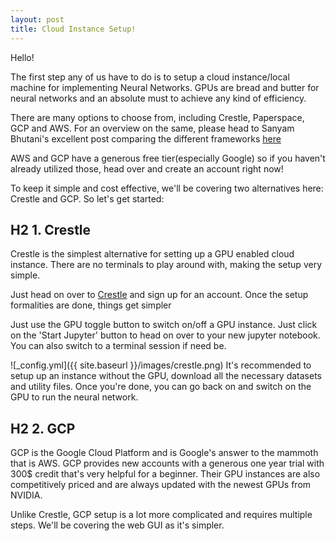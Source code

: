```yaml
---
layout: post
title: Cloud Instance Setup!
---
```


Hello!

The first step any of us have to do is to setup a cloud instance/local machine for implementing Neural Networks. GPUs are bread and butter for neural networks and an absolute must to achieve any kind of efficiency.

There are many options to choose from, including Crestle, Paperspace, GCP and AWS. For an overview on the same, please head to Sanyam Bhutani's excellent post comparing the different frameworks [here](https://medium.com/ai-saturdays/cloud-setup-tutorial-part-0-53d42dd4c733)

AWS and GCP have a generous free tier(especially Google) so if you haven't already utilized those, head over and create an account right now!

To keep it simple and cost effective, we'll be covering two alternatives here: Crestle and GCP. So let's get started:

## H2 1. Crestle

Crestle is the simplest alternative for setting up a GPU enabled cloud instance. There are no terminals to play around with, making the setup very simple.

Just head on over to [Crestle](https://www.crestle.com) and sign up for an account. Once the setup formalities are done, things get simpler

Just use the GPU toggle button to switch on/off a GPU instance. Just click on the 'Start Jupyter' button to head on over to your new jupyter notebook. You can also switch to a terminal session if need be.

![_config.yml]({{ site.baseurl }}/images/crestle.png) 
It's recommended to setup up an instance without the GPU, download all the necessary datasets and utility files. Once you're done, you can go back on and switch on the GPU to run the neural network.

## H2 2. GCP

GCP is the Google Cloud Platform and is Google's answer to the mammoth that is AWS. GCP provides new accounts with a generous one year trial with 300$ credit that's very helpful for a beginner. Their GPU instances are also competitively priced and are always updated with the newest GPUs from NVIDIA.

Unlike Crestle, GCP setup is a lot more complicated and requires multiple steps. We'll be covering the web GUI as it's simpler. 
